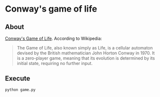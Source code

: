 # Conway's game of life

## About
[Conway's Game of Life](https://en.wikipedia.org/wiki/Conway's_Game_of_Life). According to Wikipedia:
>The Game of Life, also known simply as Life, is a cellular automaton devised by the British mathematician John Horton Conway in 1970. It is a zero-player game, meaning that its evolution is determined by its initial state, requiring no further input.  

<!--
![gameoflife](https://dxaviud.github.io/images/gameoflife.gif)
-->

## Execute
`python game.py`

